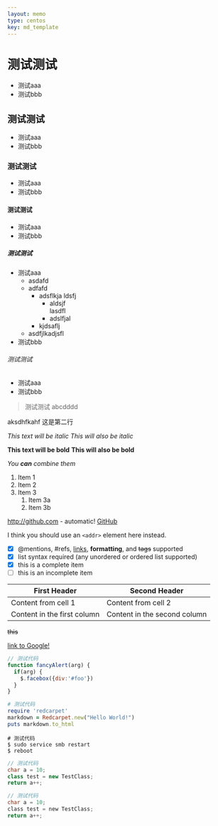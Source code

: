 ```yaml
---
layout: memo
type: centos
key: md_template
---
```

# 测试测试
- 测试aaa
- 测试bbb

## 测试测试
- 测试aaa
- 测试bbb

### 测试测试
- 测试aaa
- 测试bbb

#### 测试测试
- 测试aaa
- 测试bbb

##### 测试测试
- 测试aaa
  - asdafd
  - adfafd
    - adsflkja
      ldsfj
        - aldsjf<br/>lasdfl
        - adslfjal
    - kjdsaflj
  - asdfjlkadjsfl
- 测试bbb

###### 测试测试
- 测试aaa
- 测试bbb

> 测试测试
> abcdddd

aksdhfkahf
这是第二行

*This text will be italic*
_This will also be italic_

**This text will be bold**
__This will also be bold__

_You **can** combine them_

1. Item 1
1. Item 2
1. Item 3
   1. Item 3a
   1. Item 3b

http://github.com - automatic!
[GitHub](http://github.com)

I think you should use an
`<addr>` element here instead.

- [x] @mentions, #refs, [links](), **formatting**, and <del>tags</del> supported
- [x] list syntax required (any unordered or ordered list supported)
- [x] this is a complete item
- [ ] this is an incomplete item

First Header | Second Header
------------ | -------------
Content from cell 1 | Content from cell 2
Content in the first column | Content in the second column

~~this~~

[link to Google!](http://google.com)

```javascript
// 测试代码
function fancyAlert(arg) {
  if(arg) {
    $.facebox({div:'#foo'})
  }
}
```

```ruby
# 测试代码
require 'redcarpet'
markdown = Redcarpet.new("Hello World!")
puts markdown.to_html
```

```shell
# 测试代码
$ sudo service smb restart
$ reboot
```

```c++
// 测试代码
char a = 10;
class test = new TestClass;
return a++;
```

```c
// 测试代码
char a = 10;
class test = new TestClass;
return a++;
```


